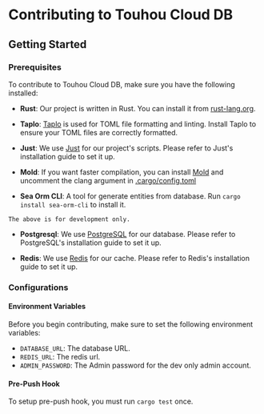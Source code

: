 # Contributing to Touhou Cloud DB

## Getting Started

### Prerequisites

To contribute to Touhou Cloud DB, make sure you have the following installed:

- **Rust**: Our project is written in Rust. You can install it from [rust-lang.org](https://www.rust-lang.org/).

- **Taplo**: [Taplo](https://taplo.tamasfe.dev/) is used for TOML file formatting and linting. Install Taplo to ensure your TOML files are correctly formatted.

- **Just**: We use [Just](https://github.com/casey/just) for our project's scripts. Please refer to Just's installation guide to set it up.

- **Mold**: If you want faster compilation, you can install [Mold](https://github.com/rui314/mold) and uncomment the clang argument in [.cargo/config.toml](./.cargo/config.toml)

- **Sea Orm CLI**: A tool for generate entities from database. Run `cargo install sea-orm-cli` to install it.

``` plaintext
The above is for development only.
```

- **Postgresql**: We use [PostgreSQL](https://www.postgresql.org/) for our database. Please refer to PostgreSQL's installation guide to set it up.

- **Redis**: We use [Redis](https://redis.io/) for our cache. Please refer to Redis's installation guide to set it up.

### Configurations

#### Environment Variables

Before you begin contributing, make sure to set the following environment variables:

- `DATABASE_URL`: The database URL.
- `REDIS_URL`: The redis url.
- `ADMIN_PASSWORD`: The Admin password for the dev only admin account.

#### Pre-Push Hook

To setup pre-push hook, you must run `cargo test` once.
